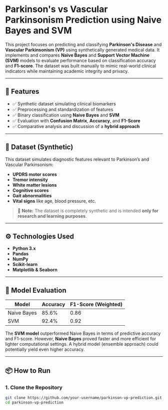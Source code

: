  # Parkinson's vs Vascular Parkinsonism Prediction using Naive Bayes and SVM

This project focuses on predicting and classifying **Parkinson's Disease** and **Vascular Parkinsonism (VP)** using synthetically generated medical data. It implements and compares **Naive Bayes** and **Support Vector Machine (SVM)** models to evaluate performance based on classification accuracy and **F1-score**. The dataset was built manually to mimic real-world clinical indicators while maintaining academic integrity and privacy.

---

## 🚀 Features

- ✅ Synthetic dataset simulating clinical biomarkers
- ✅ Preprocessing and standardization of features
- ✅ Binary classification using **Naive Bayes** and **SVM**
- ✅ Evaluation with **Confusion Matrix**, **Accuracy**, and **F1-Score**
- ✅ Comparative analysis and discussion of a **hybrid approach**

---

## 🧬 Dataset (Synthetic)

This dataset simulates diagnostic features relevant to Parkinson’s and Vascular Parkinsonism:
- **UPDRS motor scores**
- **Tremor intensity**
- **White matter lesions**
- **Cognitive scores**
- **Gait abnormalities**
- **Vital signs** like age, blood pressure, etc.

> 📌 **Note:** The dataset is completely synthetic and is intended **only for research and learning purposes**.

---

## ⚙️ Technologies Used

- **Python 3.x**
- **Pandas**
- **NumPy**
- **Scikit-learn**
- **Matplotlib & Seaborn**

---

## 🧪 Model Evaluation

| Model       | Accuracy | F1-Score (Weighted) |
|-------------|----------|---------------------|
| Naive Bayes | 85.6%    | 0.86                |
| SVM         | 92.4%    | 0.92                |

The **SVM model** outperformed Naive Bayes in terms of predictive accuracy and F1-score. However, **Naive Bayes** proved faster and more efficient for lighter computational settings. A hybrid model (ensemble approach) could potentially yield even higher accuracy.

---

## 📦 How to Run

### 1. Clone the Repository

```bash
git clone https://github.com/your-username/parkinson-vp-prediction.git
cd parkinson-vp-prediction
